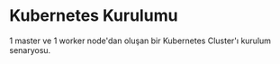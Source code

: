 # Kubernetes Kurulumu
1 master ve 1 worker node'dan oluşan bir Kubernetes Cluster'ı kurulum senaryosu.
